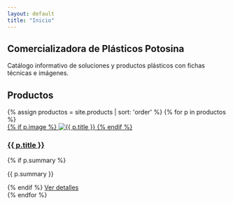 ```yaml
---
layout: default
title: "Inicio"
---
```


<section class="hero">
  <h1>Comercializadora de Plásticos Potosina</h1>
  <p class="lead">Catálogo informativo de soluciones y productos plásticos con fichas técnicas e imágenes.</p>
</section>

<section id="productos">
  <h2>Productos</h2>
  <div class="grid">
    {% assign productos = site.products | sort: 'order' %}
    {% for p in productos %}
    <article class="card">
      <a class="card-media" href="{{ p.url | relative_url }}">
        {% if p.image %}
        <img src="{{ p.image | relative_url }}" alt="{{ p.title }}">
        {% endif %}
      </a>
      <div class="card-body">
        <h3 class="card-title"><a href="{{ p.url | relative_url }}">{{ p.title }}</a></h3>
        {% if p.summary %}<p class="card-text">{{ p.summary }}</p>{% endif %}
        <a class="button" href="{{ p.url | relative_url }}">Ver detalles</a>
      </div>
    </article>
    {% endfor %}
  </div>
</section>